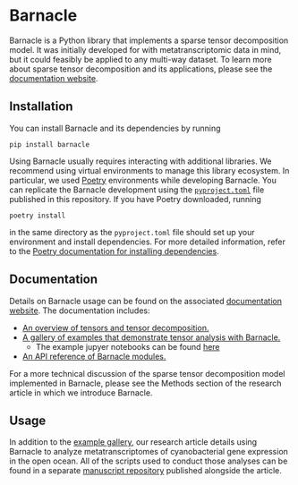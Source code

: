# Barnacle

Barnacle is a Python library that implements a sparse tensor decomposition model. It was initially developed for with metatranscriptomic data in mind, but it could feasibly be applied to any multi-way dataset. To learn more about sparse tensor decomposition and its applications, please see the [documentation website](https://barnacle-py.readthedocs.io). 

## Installation 

You can install Barnacle and its dependencies by running 

```pip install barnacle```

Using Barnacle usually requires interacting with additional libraries. We recommend using virtual environments to manage this library ecosystem. In particular, we used [Poetry](https://python-poetry.org/) environments while developing Barnacle. You can replicate the Barnacle development using the [`pyproject.toml`](https://github.com/blasks/barnacle/blob/main/pyproject.toml) file published in this repository. If you have Poetry downloaded, running

```poetry install``` 

in the same directory as the `pyproject.toml` file should set up your environment and install dependencies. For more detailed information, refer to the [Poetry documentation for installing dependencies](https://python-poetry.org/docs/basic-usage/#installing-dependencies). 

## Documentation

Details on Barnacle usage can be found on the associated [documentation website](https://barnacle-py.readthedocs.io). The documentation includes:

- [An overview of tensors and tensor decomposition.](https://barnacle-py.readthedocs.io/en/latest/model.html)
- [A gallery of examples that demonstrate tensor analysis with Barnacle.](https://barnacle-py.readthedocs.io/en/latest/examples.html)
    - The example jupyer notebooks can be found [here](https://github.com/blasks/barnacle/tree/main/docs/notebooks)
- [An API reference of Barnacle modules.](https://barnacle-py.readthedocs.io/en/latest/autodoc/barnacle.html)

For a more technical discussion of the sparse tensor decomposition model implemented in Barnacle, please see the Methods section of the research article in which we introduce Barnacle.

## Usage

In addition to the [example gallery](https://barnacle-py.readthedocs.io/en/latest/examples.html), our research article details using Barnacle to analyze metatranscriptomes of cyanobacterial gene expression in the open ocean. All of the scripts used to conduct those analyses can be found in a separate [manuscript repository](https://github.com/blasks/barnacle-manuscript) published alongside the article.

